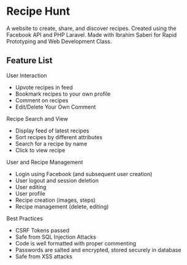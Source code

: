 # Recipe Hunt #

A website to create, share, and discover recipes. Created using the Facebook API and PHP Laravel.
Made with Ibrahim Saberi for Rapid Prototyping and Web Development Class. 

## Feature List ##

User Interaction

* Upvote recipes in feed
* Bookmark recipes to your own profile
* Comment on recipes
* Edit/Delete Your Own Comment


Recipe Search and View

* Display feed of latest recipes
* Sort recipes by different attributes
* Search for a recipe by name
* Click to view recipe


User and Recipe Management

* Login using Facebook (and subsequent user creation)
* User logout and session deletion 
* User editing
* User profile
* Recipe creation (images, steps)
* Recipe management (delete, editing)

Best Practices

* CSRF Tokens passed
* Safe from SQL Injection Attacks
* Code is well formatted with proper commenting
* Passwords are salted and encrypted, stored securely in database
* Safe from XSS attacks
